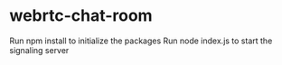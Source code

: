 # webrtc-chat-room

Run npm install to initialize the packages
Run node index.js to start the signaling server
